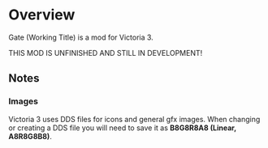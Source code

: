 # Overview

Gate (Working Title) is a mod for Victoria 3.

THIS MOD IS UNFINISHED AND STILL IN DEVELOPMENT!

## Notes

### Images

Victoria 3 uses DDS files for icons and general gfx images.
When changing or creating a DDS file you will need to save it as **B8G8R8A8 (Linear, A8R8G8B8)**.